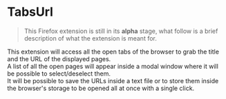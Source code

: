 # TabsUrl

> This Firefox extension is still in its **alpha** stage, what follow is a brief description of what the extension is meant for.

This extension will access all the open tabs of the browser to grab the title and the URL of the displayed pages.  
A list of all the open pages will appear inside a modal window where it will be possible to select/deselect them.  
It will be possible to save the URLs inside a text file or to store them inside the browser's storage to be opened all at once with a single click.